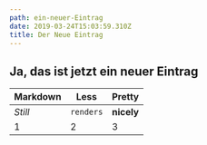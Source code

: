 ```yaml
---
path: ein-neuer-Eintrag
date: 2019-03-24T15:03:59.310Z
title: Der Neue Eintrag
---
```

## Ja, das ist jetzt ein neuer Eintrag

Markdown | Less | Pretty
--- | --- | ---
*Still* | `renders` | **nicely**
1 | 2 | 3
